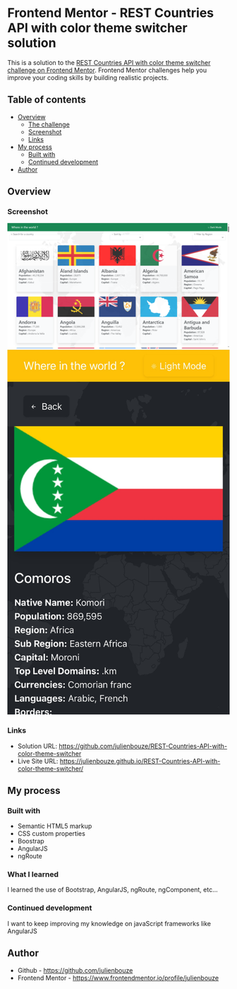 # Frontend Mentor - REST Countries API with color theme switcher solution

This is a solution to the [REST Countries API with color theme switcher challenge on Frontend Mentor](https://www.frontendmentor.io/challenges/rest-countries-api-with-color-theme-switcher-5cacc469fec04111f7b848ca). Frontend Mentor challenges help you improve your coding skills by building realistic projects. 

## Table of contents

- [Overview](#overview)
  - [The challenge](#the-challenge)
  - [Screenshot](#screenshot)
  - [Links](#links)
- [My process](#my-process)
  - [Built with](#built-with)
  - [Continued development](#continued-development)
- [Author](#author)

## Overview

### Screenshot

![](./screenshots/rcawcts1.png)
![](./screenshots/rcawcts2.jpg)



### Links

- Solution URL: https://github.com/julienbouze/REST-Countries-API-with-color-theme-switcher
- Live Site URL: https://julienbouze.github.io/REST-Countries-API-with-color-theme-switcher/

## My process

### Built with

- Semantic HTML5 markup
- CSS custom properties
- Boostrap
- AngularJS
- ngRoute

### What I learned

I learned the use of Bootstrap, AngularJS, ngRoute, ngComponent, etc...

### Continued development

I want to keep improving my knowledge on javaScript frameworks like AngularJS

## Author

- Github - https://github.com/julienbouze
- Frontend Mentor - https://www.frontendmentor.io/profile/julienbouze